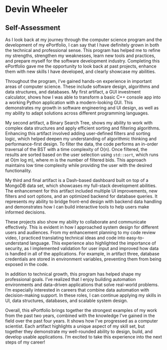 # Devin Wheeler  
## Self-Assessment

As I look back at my journey through the computer science program and the development of my ePortfolio, I can say that I have definitely grown in both the technical and professional sense. This program has helped me to refine my strengths, strengthen my weaknesses, learn new tools and practices, and prepare myself for the software development industry. Completing this ePortfolio gave me the opportunity to look back at past projects, enhance them with new skills I have developed, and clearly showcase my abilities. 

Throughout the program, I’ve gained hands-on experience in important areas of computer science. These include software design, algorithms and data structures, and databases. My first artifact, a GUI investment calculator, shows how I was able to transform a basic C++ console app into a working Python application with a modern-looking GUI. This demonstrates my growth in software engineering and UI design, as well as my ability to adapt solutions across different programming languages. 

My second artifact, a Binary Search Tree, shows my ability to work with complex data structures and apply efficient sorting and filtering algorithms. Enhancing this artifact involved adding user-defined filters and sorting logic, which helped deepen my understanding of algorithmic thinking and performance-first design. To filter the data, the code performs an in-order traversal of the BST with a time complexity of O(n). Once filtered, the results are sorted based on the user selection using `std::sort`, which runs at O(m log m), where *m* is the number of filtered bids. This approach maintains low time complexity while providing the user with the desired functionality. 

My third and final artifact is a Dash-based dashboard built on top of a MongoDB data set, which showcases my full-stack development abilities. The enhancement for this artifact included multiple UI improvements, new filters and sort options, and an optimized backend for database queries. It represents my ability to bridge front-end design with backend data handling and demonstrates how I can build interactive tools to help users make informed decisions.

These projects also show my ability to collaborate and communicate effectively. This is evident in how I approached system design for different users and audiences. From my enhancement planning to my code review video, I practiced translating technical ideas and code into easy-to-understand language. This experience also highlighted the importance of security, as I implemented validation for user input and improved how data is handled in all of the applications. For example, in artifact three, database credentials are stored in environment variables, preventing them from being exposed in the code.

In addition to technical growth, this program has helped shape my professional goals. I’ve realized that I enjoy building automation environments and data-driven applications that solve real-world problems. I’m especially interested in careers that combine data automation with decision-making support. In these roles, I can continue applying my skills in UI, data structures, databases, and scalable system design.

Overall, this ePortfolio brings together the strongest examples of my work from the past two years, combined with the knowledge I’ve gained in the field over the past four years. It shows how I’ve progressed as a computer scientist. Each artifact highlights a unique aspect of my skill set, but together they demonstrate my well-rounded ability to design, build, and develop usable applications. I’m excited to take this experience into the next steps of my career!
